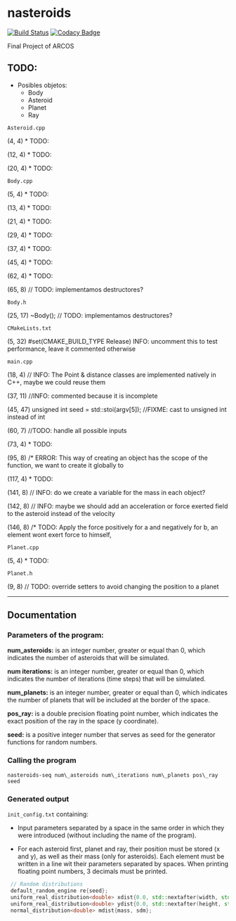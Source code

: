 # nasteroids

[![Build Status](https://travis-ci.com/RaulOlmedoCheca/nasteroids.svg?token=FAmyHcKt9Zn9dEwKo3Ts&branch=master)](https://travis-ci.com/RaulOlmedoCheca/nasteroids)
[![Codacy Badge](https://api.codacy.com/project/badge/Grade/0d6ab79e59ee46b5b4470cfba011a96a)](https://www.codacy.com?utm_source=github.com&amp;utm_medium=referral&amp;utm_content=RaulOlmedoCheca/nasteroids&amp;utm_campaign=Badge_Grade)

Final Project of ARCOS

## TODO:
+ Posibles objetos: 
    + Body
    + Asteroid
    + Planet
    + Ray
    
``Asteroid.cpp``

(4, 4) * TODO:

(12, 4) * TODO:

(20, 4) * TODO:

``Body.cpp``

(5, 4) * TODO:

(13, 4) * TODO:

(21, 4) * TODO:

(29, 4) * TODO:

(37, 4) * TODO:

(45, 4) * TODO:

(62, 4) * TODO:

(65, 8) // TODO: implementamos destructores?

``Body.h``

(25, 17) ~Body(); // TODO: implementamos destructores?

``CMakeLists.txt``

(5, 32) #set(CMAKE_BUILD_TYPE Release) INFO: uncomment this to test performance, leave it commented otherwise

``main.cpp``

(18, 4) // INFO: The Point & distance classes are implemented natively in C++, maybe we could reuse them

(37, 11) //INFO: commented because it is incomplete

(45, 47) unsigned int seed = std::stoi(argv[5]); //FIXME: cast to unsigned int instead of int

(60, 7) //TODO: handle all possible inputs

(73, 4) * TODO:

(95, 8) /* ERROR: This way of creating an object has the scope of the function, we want to create it globally to

(117, 4) * TODO:

(141, 8) // INFO: do we create a variable for the mass in each object?

(142, 8) // INFO: maybe we should add an acceleration or force exerted field to the asteroid instead of the velocity

(146, 8) /* TODO: Apply the force positively for a and negatively for b, an element wont exert force to himself,

``Planet.cpp``

(5, 4) * TODO:

``Planet.h``

(9, 8) // TODO: override setters to avoid changing the position to a planet
***
## Documentation

### Parameters of the program: 
**num_asteroids:** is an integer number, greater or equal than 0, which indicates the number of asteroids 
that will be simulated.

**num iterations:** is an integer number, greater or equal than 0, which indicates the number of iterations (time steps) 
that will be simulated.

**num_planets:** is an integer number, greater or equal than 0, which indicates the number of planets that will be included
at the border of the space.

**pos_ray:** is a double precision floating point number, which indicates the exact position of the ray in the 
space (y coordinate).

**seed:** is a positive integer number that serves as seed for the generator functions for random numbers.

### Calling the program 
`nasteroids-seq num\_asteroids num\_iterations num\_planets pos\_ray seed`

### Generated output
`init_config.txt` containing:

+ Input parameters separated by a space in the same order in which they were introduced (without including the name 
of the program).

+ For each asteroid first, planet and ray, their position must be stored (x and y), as well as their mass
(only for asteroids). Each element must be written in a line wit their parameters separated by spaces. When printing 
floating point numbers, 3 decimals must be printed.

```cpp
 // Random distributions
 default_random_engine re{seed};
 uniform_real_distribution<double> xdist{0.0, std::nextafter(width, std::numeric_limits<double>::max())};
 uniform_real_distribution<double> ydist{0.0, std::nextafter(height, std::numeric_limits<double>::max())};
 normal_distribution<double> mdist{mass, sdm};
 ```
 
 
